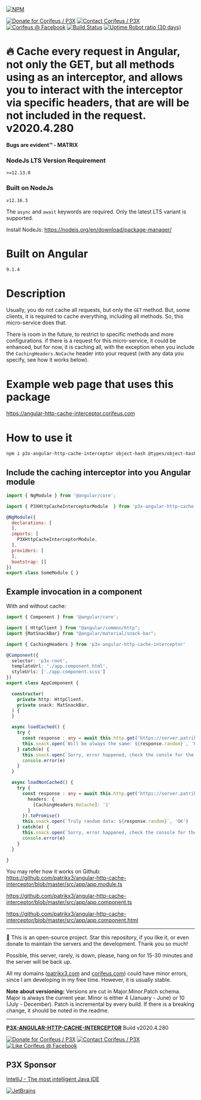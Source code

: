 [//]: #@corifeus-header

[![NPM](https://nodei.co/npm/p3x-angular-http-cache-interceptor.png?downloads=true&downloadRank=true)](https://www.npmjs.com/package/p3x-angular-http-cache-interceptor/)

  

[![Donate for Corifeus / P3X](https://img.shields.io/badge/Donate-Corifeus-003087.svg)](https://paypal.me/patrikx3) [![Contact Corifeus / P3X](https://img.shields.io/badge/Contact-P3X-ff9900.svg)](https://www.patrikx3.com/en/front/contact) [![Corifeus @ Facebook](https://img.shields.io/badge/Facebook-Corifeus-3b5998.svg)](https://www.facebook.com/corifeus.software)  [![Build Status](https://api.travis-ci.com/patrikx3/angular-http-cache-interceptor.svg?branch=master)](https://travis-ci.com/patrikx3/angular-http-cache-interceptor)
[![Uptime Robot ratio (30 days)](https://img.shields.io/uptimerobot/ratio/m780749701-41bcade28c1ea8154eda7cca.svg)](https://uptimerobot.patrikx3.com/)





# 🔥 Cache every request in Angular, not only the GET, but all methods using as an interceptor, and allows you to interact with the interceptor via specific headers, that are will be not included in the request. v2020.4.280



**Bugs are evident™ - MATRIX️**
    

### NodeJs LTS Version Requirement
```
>=12.13.0
```

### Built on NodeJs
```
v12.16.3
```

The ```async``` and ```await``` keywords are required. Only the latest LTS variant is supported.

Install NodeJs:
https://nodejs.org/en/download/package-manager/


# Built on Angular

```text
9.1.4
```



# Description

                        
[//]: #@corifeus-header:end

<!--
Based on [@d4h/angular-http-cache](https://www.npmjs.com/package/@d4h/angular-http-cache), but it works without any configuration and a different implementation, so they are not the same at all, but the idea is the same.
-->

Usually, you do not cache all requests, but only the `GET` method. But, some clients, it is required to cache everything, including all methods. So, this micro-service does that.

There is room in the future, to restrict to specific methods and more configurations. if there is a request for this micro-service, it could be enhanced, but for now, it is caching all, with the exception when you include the `CachingHeaders.NoCache` header into your request (with any data you specify, see how it works below). 

# Example web page that uses this package
https://angular-http-cache-interceptor.corifeus.com

# How to use it

```bash
npm i p3x-angular-http-cache-interceptor object-hash @types/object-hash
```

## Include the caching interceptor into you Angular module
```js
import { NgModule } from '@angular/core';

import { P3XHttpCacheInterceptorModule  } from 'p3x-angular-http-cache-interceptor';

@NgModule({
  declarations: [
  ],
  imports: [
    P3XHttpCacheInterceptorModule,
  ],
  providers: [
  ],
  bootstrap: []
})
export class SomeModule { }
```

## Example invocation in a component

With and without cache:
```ts
import { Component } from '@angular/core';

import { HttpClient } from "@angular/common/http";
import {MatSnackBar} from "@angular/material/snack-bar";

import { CachingHeaders } from 'p3x-angular-http-cache-interceptor'

@Component({
  selector: 'p3x-root',
  templateUrl: './app.component.html',
  styleUrls: ['./app.component.scss']
})
export class AppComponent {

  constructor(
    private http: HttpClient,
    private snack: MatSnackBar,
  ) {
  }

  async loadCached() {
    try {
      const response : any = await this.http.get('https://server.patrikx3.com/api/core/util/random/32').toPromise()
      this.snack.open(`Will be always the same: ${response.random}`, 'OK')
    } catch(e) {
      this.snack.open(`Sorry, error happened, check the consle for the error`, 'OK')
      console.error(e)
    }
  }

  async loadNonCached() {
    try {
      const response : any = await this.http.get('https://server.patrikx3.com/api/core/util/random/32', {
        headers: {
          [CachingHeaders.NoCache]: '1'
        }
      }).toPromise()
      this.snack.open(`Truly random data: ${response.random}`, 'OK')
    } catch(e) {
      this.snack.open(`Sorry, error happened, check the console for the error`, 'OK')
      console.error(e)
    }
  }

}
```

You may refer how it works on Github:  
https://github.com/patrikx3/angular-http-cache-interceptor/blob/master/src/app/app.module.ts  
  
https://github.com/patrikx3/angular-http-cache-interceptor/blob/master/src/app/app.component.ts
  
https://github.com/patrikx3/angular-http-cache-interceptor/blob/master/src/app/app.component.html  

[//]: #@corifeus-footer

---

🙏 This is an open-source project. Star this repository, if you like it, or even donate to maintain the servers and the development. Thank you so much!

Possible, this server, rarely, is down, please, hang on for 15-30 minutes and the server will be back up.

All my domains ([patrikx3.com](https://patrikx3.com) and [corifeus.com](https://corifeus.com)) could have minor errors, since I am developing in my free time. However, it is usually stable.

**Note about versioning:** Versions are cut in Major.Minor.Patch schema. Major is always the current year. Minor is either 4 (January - June) or 10 (July - December). Patch is incremental by every build. If there is a breaking change, it should be noted in the readme.


---

[**P3X-ANGULAR-HTTP-CACHE-INTERCEPTOR**](https://pages.corifeus.com/angular-http-cache-interceptor) Build v2020.4.280

[![Donate for Corifeus / P3X](https://img.shields.io/badge/Donate-Corifeus-003087.svg)](https://www.paypal.com/cgi-bin/webscr?cmd=_s-xclick&hosted_button_id=QZVM4V6HVZJW6)  [![Contact Corifeus / P3X](https://img.shields.io/badge/Contact-P3X-ff9900.svg)](https://www.patrikx3.com/en/front/contact) [![Like Corifeus @ Facebook](https://img.shields.io/badge/LIKE-Corifeus-3b5998.svg)](https://www.facebook.com/corifeus.software)


## P3X Sponsor

[IntelliJ - The most intelligent Java IDE](https://www.jetbrains.com/?from=patrikx3)

[![JetBrains](https://cdn.corifeus.com/assets/svg/jetbrains-logo.svg)](https://www.jetbrains.com/?from=patrikx3)




[//]: #@corifeus-footer:end

